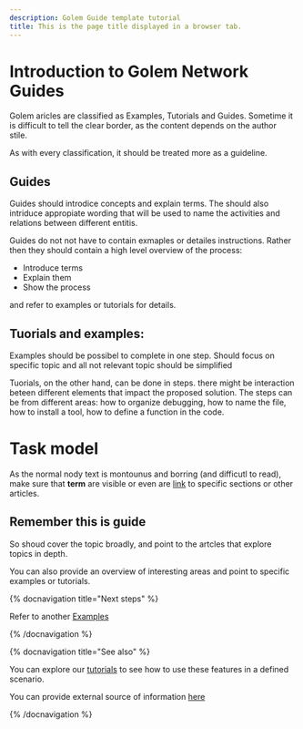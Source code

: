 ```yaml
---
description: Golem Guide template tutorial
title: This is the page title displayed in a browser tab.
---
```


# Introduction to Golem Network Guides

Golem aricles are classified as Examples, Tutorials and Guides. Sometime it is difficult to tell the clear border, as the content depends on the author stile.

As with every classification, it should be treated more as a guideline.

## Guides

Guides should introdice concepts and explain terms. The should also intriduce appropiate wording that will be used to name the activities and relations between different entitis.

Guides do not not have to contain exmaples or detailes instructions. Rather then they should contain a high level overview of the process:

- Introduce terms
- Explain them
- Show the process

and refer to examples or tutorials for details.

## Tuorials and examples:

Examples should be possibel to complete in one step. Should focus on specific topic and all not relevant topic should be simplified

Tuorials, on the other hand, can be done in steps. there might be interaction beteen different elements that impact the proposed solution.
The steps can be from different areas: how to organize debugging, how to name the file, how to install a tool, how to define a function in the code.


# Task model

As the normal nody text is montounus and borring (and difficutl to read), make sure that __term__ are visible or even are [link](#task-model) to specific sections or other articles.

## Remember this is guide

So shoud cover the topic broadly, and point to the artcles that explore topics in depth.

You can also provide an overview of interesting areas and point to specific examples or tutorials.


{% docnavigation title="Next steps" %}

Refer to another [Examples](/docs/templates/example-template)


{% /docnavigation %}


{% docnavigation title="See also" %}

You can explore our [tutorials](/docs/templates/tutorial-template) to see how to use these features in a defined scenario.

You can provide external source of information [here](https://github.com)

{% /docnavigation %}


   
